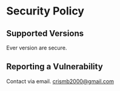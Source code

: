# Security Policy

## Supported Versions

Ever version are secure.

## Reporting a Vulnerability

Contact via email.
crismb2000@gmail.com
